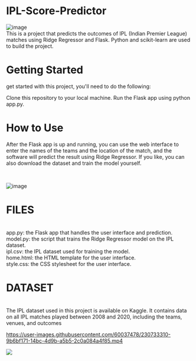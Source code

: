 # IPL-Score-Predictor
![image](https://user-images.githubusercontent.com/60037478/230733764-20b5ef46-123a-4e0f-8c52-4a5f29016cdb.png)
<br>
This is a project that predicts the outcomes of IPL (Indian Premier League) matches using Ridge Regressor and Flask. Python and scikit-learn are used to build the project.
<br>
<h1>Getting Started</h1>
get started with this project, you'll need to do the following:

Clone this repository to your local machine.
Run the Flask app using python app.py.
<h1>How to Use</h1>

After the Flask app is up and running, you can use the web interface to enter the names of the teams and the location of the match, and the software will predict the result using Ridge Regressor. If you like, you can also download the dataset and train the model yourself.

<br>

![image](https://user-images.githubusercontent.com/60037478/230734037-7aa865ed-3aa0-4549-89c1-875a29112e62.png)
<br>
<h1>FILES</h1>
<br>
app.py: the Flask app that handles the user interface and prediction.<br>
model.py: the script that trains the Ridge Regressor model on the IPL dataset.<br>
ipl.csv: the IPL dataset used for training the model.<br>
home.html: the HTML template for the user interface.<br>
style.css: the CSS stylesheet for the user interface.<br>
<h1>DATASET</h1>
<br>
The IPL dataset used in this project is available on Kaggle. It contains data on all IPL matches played between 2008 and 2020, including the teams, venues, and outcomes<br>

https://user-images.githubusercontent.com/60037478/230733310-9b6bf171-14bc-4d9b-a5b5-2c0a084a4f85.mp4

![](ipl.gif)
